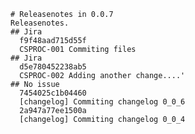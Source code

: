 
    # Releasenotes in 0.0.7
    Releasenotes.
    ## Jira
      f9f48aad715d55f
      CSPROC-001 Commiting files
    ## Jira
      d5e780452238ab5
      CSPROC-002 Adding another change....'
    ## No issue
      7454025c1b04460
      [changelog] Commiting changelog 0_0_6
      2a947a77ee1500a
      [changelog] Commiting changelog 0_0_4
    
